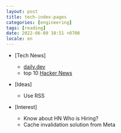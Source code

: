 ```yaml
---
layout: post
title: tech-index-pages
categories: [engineering]
tags: [reading]
date: 2022-06-09 10:51 +0700
locale: en
---
```

- [Tech News]
  + [daily.dev](https://app.daily.dev/)
  + top 10 [Hacker News](https://news.ycombinator.com/)

- [Ideas]
  + Use RSS

- [Interest]
  + Know about HN Who is Hiring?
  + Cache invalidation solution from Meta
